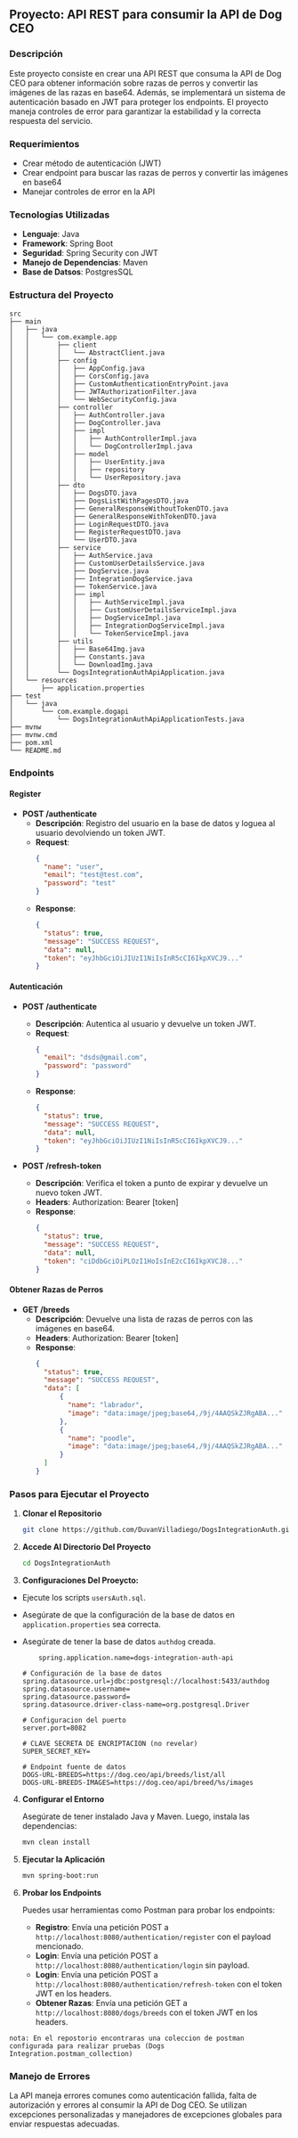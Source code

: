 ## Proyecto: API REST para consumir la API de Dog CEO

### Descripción

Este proyecto consiste en crear una API REST que consuma la API de Dog CEO para obtener información sobre razas de perros y convertir las imágenes de las razas en base64. Además, se implementará un sistema de autenticación basado en JWT para proteger los endpoints. El proyecto maneja controles de error para garantizar la estabilidad y la correcta respuesta del servicio.

### Requerimientos

- Crear método de autenticación (JWT)
- Crear endpoint para buscar las razas de perros y convertir las imágenes en base64
- Manejar controles de error en la API

### Tecnologías Utilizadas

- **Lenguaje**: Java
- **Framework**: Spring Boot
- **Seguridad**: Spring Security con JWT
- **Manejo de Dependencias**: Maven
- **Base de Datsos**: PostgresSQL

### Estructura del Proyecto

```
src
├── main
│   ├── java
│   │   └── com.example.app
│   │       ├── client
│   │       │   └── AbstractClient.java
│   │       ├── config
│   │       │   ├── AppConfig.java
│   │       │   ├── CorsConfig.java
│   │       │   ├── CustomAuthenticationEntryPoint.java
│   │       │   ├── JWTAuthorizationFilter.java
│   │       │   └── WebSecurityConfig.java
│   │       ├── controller
│   │       │   ├── AuthController.java
│   │       │   ├── DogController.java
│   │       │   ├── impl
│   │       │   │   ├── AuthControllerImpl.java
│   │       │   │   └── DogControllerImpl.java
│   │       │   ├── model
│   │       │   │   ├── UserEntity.java
│   │       │   │   ├── repository
│   │       │   │   └── UserRepository.java
│   │       ├── dto
│   │       │   ├── DogsDTO.java
│   │       │   ├── DogsListWithPagesDTO.java
│   │       │   ├── GeneralResponseWithoutTokenDTO.java
│   │       │   ├── GeneralResponseWithTokenDTO.java
│   │       │   ├── LoginRequestDTO.java
│   │       │   ├── RegisterRequestDTO.java
│   │       │   └── UserDTO.java
│   │       ├── service
│   │       │   ├── AuthService.java
│   │       │   ├── CustomUserDetailsService.java
│   │       │   ├── DogService.java
│   │       │   ├── IntegrationDogService.java
│   │       │   ├── TokenService.java
│   │       │   ├── impl
│   │       │   │   ├── AuthServiceImpl.java
│   │       │   │   ├── CustomUserDetailsServiceImpl.java
│   │       │   │   ├── DogServiceImpl.java
│   │       │   │   ├── IntegrationDogServiceImpl.java
│   │       │   │   └── TokenServiceImpl.java
│   │       ├── utils
│   │       │   ├── Base64Img.java
│   │       │   ├── Constants.java
│   │       │   └── DownloadImg.java
│   │  	    └── DogsIntegrationAuthApiApplication.java
│   └── resources
│       ├── application.properties
├── test
│   └── java
│       └── com.example.dogapi
│           └── DogsIntegrationAuthApiApplicationTests.java
├── mvnw
├── mvnw.cmd
├── pom.xml
└── README.md
```

### Endpoints

#### Register

- **POST /authenticate**
  - **Descripción**: Registro del usuario en la base de datos y loguea al usuario devolviendo un token JWT.
  - **Request**: 
    ```json
    {
	  "name": "user",
	  "email": "test@test.com",
	  "password": "test"
	}
    ```
  - **Response**:
    ```json
    {
      "status": true,
      "message": "SUCCESS REQUEST",
      "data": null,
      "token": "eyJhbGciOiJIUzI1NiIsInR5cCI6IkpXVCJ9..."
    }
    ```
#### Autenticación

- **POST /authenticate**
  - **Descripción**: Autentica al usuario y devuelve un token JWT.
  - **Request**: 
    ```json
    {
      "email": "dsds@gmail.com",
      "password": "password"
    }
    ```
  - **Response**:
    ```json
    {
      "status": true,
      "message": "SUCCESS REQUEST",
      "data": null,
      "token": "eyJhbGciOiJIUzI1NiIsInR5cCI6IkpXVCJ9..."
    }
    ```

- **POST /refresh-token**
  - **Descripción**: Verifica el token a punto de expirar y devuelve un nuevo token JWT.
  - **Headers**: Authorization: Bearer [token]
  - **Response**:
    ```json
    {
      "status": true,
      "message": "SUCCESS REQUEST",
      "data": null,
      "token": "ciDdbGciOiPLOzI1HoIsInE2cCI6IkpXVCJ8..."
    }
    ```

#### Obtener Razas de Perros

- **GET /breeds**
  - **Descripción**: Devuelve una lista de razas de perros con las imágenes en base64.
  - **Headers**: Authorization: Bearer [token]
  - **Response**:
    ```json
    {
      "status": true,
      "message": "SUCCESS REQUEST",
      "data": [
          {
            "name": "labrador",
            "image": "data:image/jpeg;base64,/9j/4AAQSkZJRgABA..."
          },
          {
            "name": "poodle",
            "image": "data:image/jpeg;base64,/9j/4AAQSkZJRgABA..."
          }
      ]
    }
    ```

### Pasos para Ejecutar el Proyecto

1. **Clonar el Repositorio**

   ```bash
   git clone https://github.com/DuvanVilladiego/DogsIntegrationAuth.git
   ```

2. **Accede Al Directorio Del Proyecto**

   ```bash
   cd DogsIntegrationAuth
   ```

3. **Configuraciones Del Proeycto:**
  - Ejecute los scripts `usersAuth.sql`.
  - Asegúrate de que la configuración de la base de datos en `application.properties` sea correcta.
  - Asegúrate de tener la base de datos `authdog` creada.

    ```properties
    	spring.application.name=dogs-integration-auth-api

	# Configuración de la base de datos
	spring.datasource.url=jdbc:postgresql://localhost:5433/authdog
	spring.datasource.username=
	spring.datasource.password=
	spring.datasource.driver-class-name=org.postgresql.Driver
	
	# Configuracion del puerto
	server.port=8082
	
	# CLAVE SECRETA DE ENCRIPTACION (no revelar)
	SUPER_SECRET_KEY=
	
	# Endpoint fuente de datos
	DOGS-URL-BREEDS=https://dog.ceo/api/breeds/list/all
	DOGS-URL-BREEDS-IMAGES=https://dog.ceo/api/breed/%s/images
    ```
    
4. **Configurar el Entorno**

   Asegúrate de tener instalado Java y Maven. Luego, instala las dependencias:

   ```bash
   mvn clean install
   ```

5. **Ejecutar la Aplicación**

   ```bash
   mvn spring-boot:run
   ```

6. **Probar los Endpoints**

   Puedes usar herramientas como Postman para probar los endpoints:

   - **Registro**: Envía una petición POST a `http://localhost:8080/authentication/register` con el payload mencionado.
   - **Login**: Envía una petición POST a `http://localhost:8080/authentication/login` sin payload.
   - **Login**: Envía una petición POST a `http://localhost:8080/authentication/refresh-token` con el token JWT en los headers.
   - **Obtener Razas**: Envía una petición GET a `http://localhost:8080/dogs/breeds` con el token JWT en los headers.
     
  `nota: En el repostorio encontraras una coleccion de postman configurada para realizar pruebas (Dogs Integration.postman_collection)`
### Manejo de Errores

La API maneja errores comunes como autenticación fallida, falta de autorización y errores al consumir la API de Dog CEO. Se utilizan excepciones personalizadas y manejadores de excepciones globales para enviar respuestas adecuadas.
